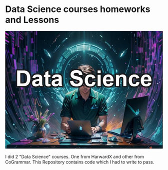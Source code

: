 # Data Science courses homeworks and Lessons

![Picture of Data Scientist](https://github.com/Skoteinos1/data-science/blob/main/data_science.jpg)  

I did 2 "Data Science" courses. One from HarwardX and other from CoGrammar. This Repository contains code which I had to write to pass.
